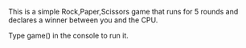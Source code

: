 This is a simple Rock,Paper,Scissors game that runs for 5 rounds and declares a winner between you and the CPU.

Type game() in the console to run it.